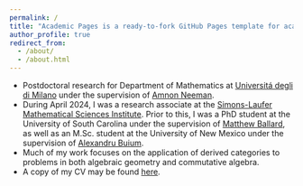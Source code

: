 ```yaml
---
permalink: /
title: "Academic Pages is a ready-to-fork GitHub Pages template for academic personal websites"
author_profile: true
redirect_from: 
  - /about/
  - /about.html
---
```

- Postdoctoral research for Department of Mathematics at [Universitá degli di Milano](https://www.unimi.it/en) under the supervision of [Amnon Neeman](https://www.unimi.it/en/ugov/person/amnon-neeman).
- During April 2024, I was a research associate at the [Simons-Laufer Mathematical Sciences Institute](https://www.slmath.org/programs/356). Prior to this, I was a PhD student at the University of South Carolina under the supervision of [Matthew Ballard](https://www.matthewrobertballard.com), as well as an M.Sc. student at the University of New Mexico under the supervision of [Alexandru Buium](http://www.math.unm.edu/~buium). 
- Much of my work focuses on the application of derived categories to problems in both algebraic geometry and commutative algebra. 
- A copy of my CV may be found [here](lankp.github.io/files/Lank-CV.pdf).
